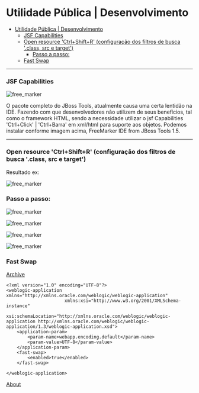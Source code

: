# Utilidade Pública | Desenvolvimento


- [Utilidade Pública | Desenvolvimento](#utilidade-p%c3%bablica--desenvolvimento)
    - [JSF Capabilities](#jsf-capabilities)
    - [Open resource 'Ctrl+Shift+R' (configuração dos filtros de busca '.class, src e target')](#open-resource-ctrlshiftr-configura%c3%a7%c3%a3o-dos-filtros-de-busca-class-src-e-target)
        - [Passo a passo:](#passo-a-passo)
    - [Fast Swap](#fast-swap)

---

### JSF Capabilities
![free_marker](/static/public_utility/free_marker_IDE.png "Jsf Capabilities")

O pacote completo do JBoss Tools, atualmente causa uma certa lentidão na IDE. Fazendo com que desenvolvedores não utilizem de seus benefícios, tal como o framework HTML, sendo a necessidade utilizar o jsf Capabilities 'Ctrl+Click' | 'Ctrl+Barra' em xml/html para suporte aos objetos.
Podemos instalar conforme imagem acima, FreeMarker IDE from JBoss Tools 1.5.

----

### Open resource 'Ctrl+Shift+R' (configuração dos filtros de busca '.class, src e target')

Resultado ex:

![free_marker](/static/public_utility/open_resource_resultado.png "Resultado - Open Resources")

### Passo a passo:

![free_marker](/static/public_utility/open_resource_2.png "Filter - Open Resources")

![free_marker](/static/public_utility/open_resource_3.png "Filter .class - Open Resources")

![free_marker](/static/public_utility/open_resource_4.png "Filter src - Open Resources")

![free_marker](/static/public_utility/open_resource_5.png "Filter target - Open Resources")

### Fast Swap

[Archive](/static/public_utility/weblogic-application.xml "Enabling FastSwap In Your Application")

~~~~
<?xml version="1.0" encoding="UTF-8"?>
<weblogic-application xmlns="http://xmlns.oracle.com/weblogic/weblogic-application"
                      xmlns:xsi="http://www.w3.org/2001/XMLSchema-instance"
                      xsi:schemaLocation="http://xmlns.oracle.com/weblogic/weblogic-application http://xmlns.oracle.com/weblogic/weblogic-application/1.3/weblogic-application.xsd">
    <application-param>
        <param-name>webapp.encoding.default</param-name>
        <param-value>UTF-8</param-value>
    </application-param>
    <fast-swap>
        <enabled>true</enabled>
    </fast-swap>

</weblogic-application>
~~~~

[About](https://docs.oracle.com/middleware/1213/wls/DEPGD/deployunits.htm#DEPGD156)

